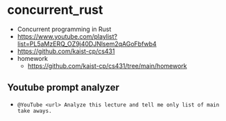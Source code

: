# concurrent_rust
- Concurrent programming in Rust
- https://www.youtube.com/playlist?list=PL5aMzERQ_OZ9j40DJNlsem2qAGoFbfwb4
- https://github.com/kaist-cp/cs431
- homework
  - https://github.com/kaist-cp/cs431/tree/main/homework
 ## Youtube prompt analyzer
 - `@YouTube <url> Analyze this lecture and tell me only list of main take aways.`


